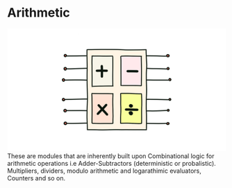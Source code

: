# Arithmetic
![Arithmetic Unit](Assets/Pics/Arith.png)
These are modules that are inherently built upon Combinational logic for arithmetic operations i.e Adder-Subtractors (deterministic or probalistic).      
Multipliers, dividers, modulo arithmetic and logarathimic evaluators, Counters and so on.
